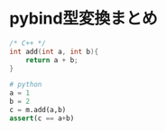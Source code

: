 # pybind型変換まとめ

```cpp
/* C++ */
int add(int a, int b){
	return a + b;
}
```

```python
# python
a = 1
b = 2
c = m.add(a,b)
assert(c == a+b)
```

